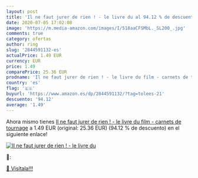 ```yaml
---
layout: post
title: 'Il ne faut jurer de rien ! - le livre du al 94.12 % de descuento'
date: 2020-07-05 17:02:08
image: 'https://m.media-amazon.com/images/I/518aaCFSMbL._SL200_.jpg'
comments: true
category: ofertas
author: ring
slug: '2844591132-es'
actualPrice: 1.49 EUR
currency: EUR
price: 1.49
comparePrice: 25.36 EUR
prodname: 'Il ne faut jurer de rien ! - le livre du film - carnets de tournage'
country: 'es'
flag: '🇪🇸'
buyurl: 'https://www.amazon.es/dp/2844591132/?tag=tolees-21'
descuento: '94.12'
average: '1.49'
---
```


Ahora mismo tienes [Il ne faut jurer de rien ! - le livre du film - carnets de tournage](https://www.amazon.es/dp/2844591132/?tag=tolees-21) a 1.49 EUR (original: 25.36 EUR) (94.12 %  de descuento) en el siguiente enlace!

[![Il ne faut jurer de rien ! - le livre du](https://m.media-amazon.com/images/I/518aaCFSMbL._SL200_.jpg)](https://www.amazon.es/dp/2844591132/?tag=tolees-21)

🔎:


[🛒 Visítala!!!](https://www.amazon.es/dp/2844591132/?tag=tolees-21)
